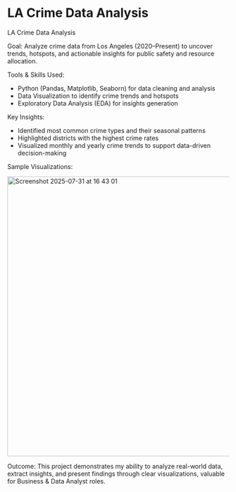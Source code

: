 # LA Crime Data Analysis
LA Crime Data Analysis

Goal: Analyze crime data from Los Angeles (2020–Present) to uncover trends, hotspots, and actionable insights for public safety and resource allocation.

Tools & Skills Used:
* Python (Pandas, Matplotlib, Seaborn) for data cleaning and analysis
* Data Visualization to identify crime trends and hotspots
* Exploratory Data Analysis (EDA) for insights generation

Key Insights:
* Identified most common crime types and their seasonal patterns
* Highlighted districts with the highest crime rates
* Visualized monthly and yearly crime trends to support data-driven decision-making

Sample Visualizations:

<img width="1057" height="636" alt="Screenshot 2025-07-31 at 16 43 01" src="https://github.com/user-attachments/assets/47c0a12e-50c0-4abf-920b-7c3ca98bd2a7" />

Outcome:
This project demonstrates my ability to analyze real-world data, extract insights, and present findings through clear visualizations, valuable for Business & Data Analyst roles.

